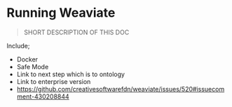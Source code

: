 # Running Weaviate

> SHORT DESCRIPTION OF THIS DOC

Include;
- Docker
- Safe Mode
- Link to next step which is to ontology
- Link to enterprise version
- https://github.com/creativesoftwarefdn/weaviate/issues/520#issuecomment-430208844